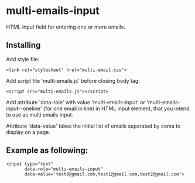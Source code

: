 # multi-emails-input
HTML input field for entering one or more emails.

## Installing

Add style file: 
```
<link rel="stylesheet" href="multi-email.css">
```
Add script file 'multi-emails.js' before closing body tag: 
```
<script src="multi-emails.js"></script>
```

Add attribute 'data-role' with value 'multi-emails-input' or 
'multi-emails-input--oneline' (for one email in line) in HTML input element, that you intend to use as multi emails input.

Attribute 'data-value' takes the initial list of emails separated by coma to display on a page. 

## Example as following: 

```
<input type="text" 
       data-role="multi-emails-input"
       data-value='test0@gmail.com,test1@gmail.com,test2@gmail.com'>
```

